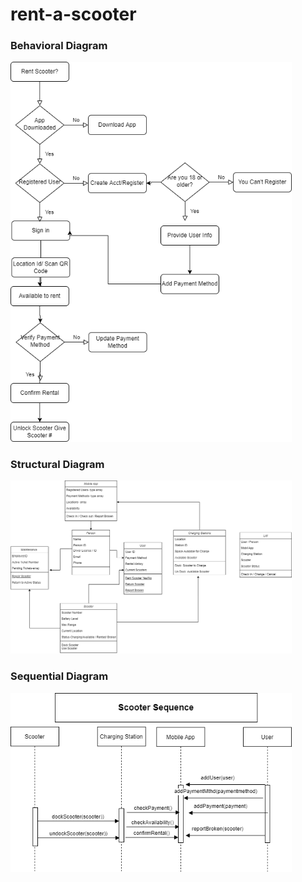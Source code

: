 # rent-a-scooter

### Behavioral Diagram
<img src="docs/Behavioral Diagram-Group.drawio.png" width="450">

### Structural Diagram
<img src="docs/Structural DG.drawio.png" width="450">

### Sequential Diagram
<img src="docs/Sequential - Group.drawio.png" width="450">
